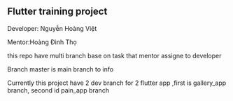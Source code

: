 ## Flutter training project

Developer: Nguyễn Hoàng Việt

Mentor:Hoàng Đình Thọ

this repo have multi branch base on task that mentor assigne to developer

Branch master is main branch to info

Currently this project have 2 dev branch for 2 flutter app ,first is gallery_app branch, second id pain_app branch